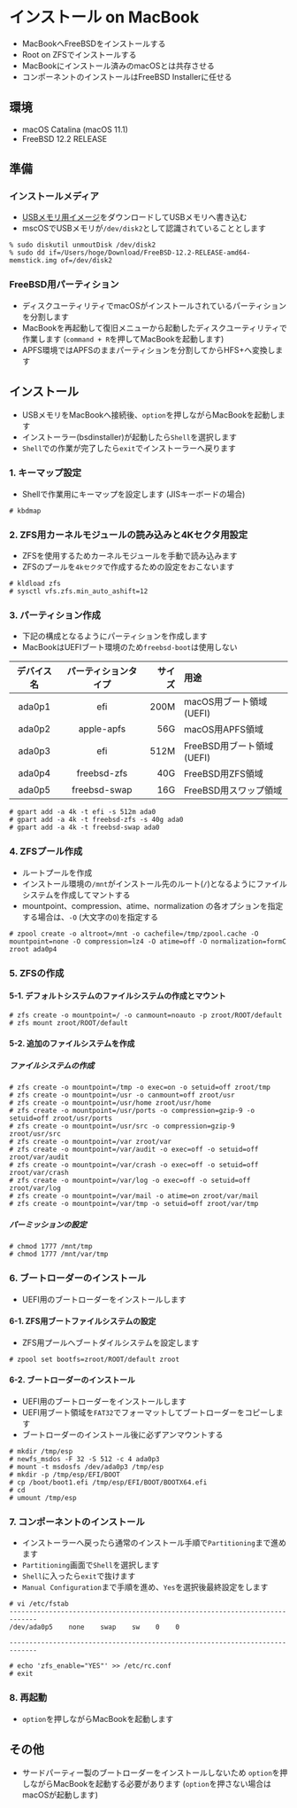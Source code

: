 インストール on MacBook
===

- MacBookへFreeBSDをインストールする
- Root on ZFSでインストールする
- MacBookにインストール済みのmacOSとは共存させる
- コンポーネントのインストールはFreeBSD Installerに任せる


環境
---

- macOS Catalina (macOS 11.1)
- FreeBSD 12.2 RELEASE


準備
---

### インストールメディア

- [USBメモリ用イメージ](https://download.freebsd.org/ftp/releases/ISO-IMAGES/12.2/FreeBSD-12.2-RELEASE-amd64-memstick.img)をダウンロードしてUSBメモリへ書き込む
- mscOSでUSBメモリが`/dev/disk2`として認識されていることとします

```
% sudo diskutil unmoutDisk /dev/disk2
% sudo dd if=/Users/hoge/Download/FreeBSD-12.2-RELEASE-amd64-memstick.img of=/dev/disk2
```

### FreeBSD用パーティション

- ディスクユーティリティでmacOSがインストールされているパーティションを分割します
- MacBookを再起動して復旧メニューから起動したディスクユーティリティで作業します (`command + R`を押してMacBookを起動します)
- APFS環境ではAPFSのままパーティションを分割してからHFS+へ変換します



インストール
---

- USBメモリをMacBookへ接続後、`option`を押しながらMacBookを起動します
- インストーラー(bsdinstaller)が起動したら`Shell`を選択します
- `Shell`での作業が完了したら`exit`でインストーラーへ戻ります

### 1. キーマップ設定

- Shellで作業用にキーマップを設定します (JISキーボードの場合)

```
# kbdmap
```

### 2. ZFS用カーネルモジュールの読み込みと4Kセクタ用設定

- ZFSを使用するためカーネルモジュールを手動で読み込みます
- ZFSのプールを`4kセクタ`で作成するための設定をおこないます

```
# kldload zfs
# sysctl vfs.zfs.min_auto_ashift=12
```

### 3. パーティション作成

- 下記の構成となるようにパーティションを作成します
- MacBookはUEFIブート環境のため`freebsd-boot`は使用しない 

|デバイス名|パーティションタイプ|サイズ|用途|
|:-------:|:---------------:|----:|:---|
|ada0p1|efi|200M|macOS用ブート領域 (UEFI)|
|ada0p2|apple-apfs|56G|macOS用APFS領域|
|ada0p3|efi|512M|FreeBSD用ブート領域 (UEFI)|
|ada0p4|freebsd-zfs|40G|FreeBSD用ZFS領域|
|ada0p5|freebsd-swap|16G|FreeBSD用スワップ領域|

```
# gpart add -a 4k -t efi -s 512m ada0
# gpart add -a 4k -t freebsd-zfs -s 40g ada0
# gpart add -a 4k -t freebsd-swap ada0
```

### 4. ZFSプール作成

- ルートプールを作成
- インストール環境の`/mnt`がインストール先のルート(`/`)となるようにファイルシステムを作成してマントする
- mountpoint、compression、atime、normalization の各オプションを指定する場合は、`-O` (大文字の`O`)を指定する

```
# zpool create -o altroot=/mnt -o cachefile=/tmp/zpool.cache -O mountpoint=none -O compression=lz4 -O atime=off -O normalization=formC zroot ada0p4
```

### 5. ZFSの作成

#### 5-1. デフォルトシステムのファイルシステムの作成とマウント

```
# zfs create -o mountpoint=/ -o canmount=noauto -p zroot/ROOT/default
# zfs mount zroot/ROOT/default
```

#### 5-2. 追加のファイルシステムを作成

##### ファイルシステムの作成

```
# zfs create -o mountpoint=/tmp -o exec=on -o setuid=off zroot/tmp
# zfs create -o mountpoint=/usr -o canmount=off zroot/usr
# zfs create -o mountpoint=/usr/home zroot/usr/home
# zfs create -o mountpoint=/usr/ports -o compression=gzip-9 -o setuid=off zroot/usr/ports
# zfs create -o mountpoint=/usr/src -o compression=gzip-9 zroot/usr/src
# zfs create -o mountpoint=/var zroot/var
# zfs create -o mountpoint=/var/audit -o exec=off -o setuid=off zroot/var/audit
# zfs create -o mountpoint=/var/crash -o exec=off -o setuid=off zroot/var/crash
# zfs create -o mountpoint=/var/log -o exec=off -o setuid=off zroot/var/log
# zfs create -o mountpoint=/var/mail -o atime=on zroot/var/mail
# zfs create -o mountpoint=/var/tmp -o setuid=off zroot/var/tmp
```

##### パーミッションの設定

```
# chmod 1777 /mnt/tmp
# chmod 1777 /mnt/var/tmp
```

### 6. ブートローダーのインストール

- UEFI用のブートローダーをインストールします

#### 6-1. ZFS用ブートファイルシステムの設定

- ZFS用プールへブートダイルシステムを設定します

```
# zpool set bootfs=zroot/ROOT/default zroot
```

#### 6-2. ブートローダーのインストール

- UEFI用のブートローダーをインストールします
- UEFI用ブート領域を`FAT32`でフォーマットしてブートローダーをコピーします
- ブートローダーのインストール後に必ずアンマウントする

```
# mkdir /tmp/esp
# newfs_msdos -F 32 -S 512 -c 4 ada0p3
# mount -t msdosfs /dev/ada0p3 /tmp/esp
# mkdir -p /tmp/esp/EFI/BOOT
# cp /boot/boot1.efi /tmp/esp/EFI/BOOT/BOOTX64.efi
# cd
# umount /tmp/esp
```

### 7. コンポーネントのインストール

- インストーラーへ戻ったら通常のインストール手順で`Partitioning`まで進めます
- `Partitioning`画面で`Shell`を選択します
- `Shell`に入ったら`exit`で抜けます
- `Manual Configuration`まで手順を進め、`Yes`を選択後最終設定をします

```
# vi /etc/fstab
-----------------------------------------------------------------------------
/dev/ada0p5    none    swap    sw    0    0

-----------------------------------------------------------------------------

# echo 'zfs_enable="YES"' >> /etc/rc.conf
# exit
```

### 8. 再起動

- `option`を押しながらMacBookを起動します



その他
---

- サードパーティー製のブートローダーをインストールしないため `option`を押しながらMacBookを起動する必要があります (`option`を押さない場合はmacOSが起動します)
